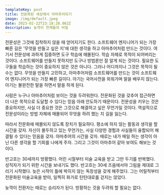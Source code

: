 ```yaml
---
templateKey: post
title: 전문화된 세상에서 아마추어되기
image: /img/default.jpeg
date: 2023-02-22T23:18:28.862Z
description: 늦깍이 천재들의 비밀
---
```

전문성은 그것에 집착하지 않을 때 얻어지기도 한다. 소프트웨어 엔지니어가 되는 가장 빠른 길은 '무엇을 만들고 싶은 지'에 대한 생각을 하고 아마추어처럼 만드는 것이다. 여기서 전문성에 과하게 집중하면 도구 학습에 매몰된다. 학습 자체로 목적이 되어버리는 것이다. 소프트웨어를 만들지 못하지만 도구나 방법론만 잘 알게 되는 것이다. 필요한 도구들을 학습하는 것이 중요하지 않은 것은 아니다. 그러나 어디까지나 그것은 목적이 될 수는 없다. 무엇을 만들지 고민하고, 아마추어처럼 소프트웨어를 만드는 것이 소프트웨어 엔지니어가 되는 가장 빠른 길이다. 아기는 국어사전을 외워가며 말을 배우지 않는다. 아기는 불완전한 말을 하면서 말을 하게 된다.

사람은 누구나 아마추어처럼 보이는 것을 두려워한다. 전문화된 것을 갖추어 접근하면 더 나은 목적으로 도달할 수 있다는 믿음 아래 안도하기 때문이다.  전문성을 키우는 것은 중요하지만, 사실 더 중요한 것은 그것으로 해결하고 싶은 무언가일 것이다.  역설적으로 전문성이라는 방법 자체에 매몰되어 무엇을 하려 했는 지 길을 잃는다.

따라서 전문화에 매몰되지 않도록 장치가 필요하다. 평소에 하지 않는 활동과 생각을 할 시간을 갖자. 자신이 몰두하고 있는 무언가는, 사실 다양한 경험과 사실들이 융합되어 해결될 수 있다는 믿음을 갖자. 아마추어의 시간을 갖자. 때로는 내가 매일 하는 생각이 아닌 다른 생각을 할 기회를 나에게 주자. 그리고 그것이 아마추어 같아 보여도 해보는 것이다.

반고흐는 30세까지 방황했다. 어린 시절부터 미술 교육을 받고 그만 두기를 반복했다. 성직자가 되기 위한 시간을 보내기도 했다. 반고흐는 30세 즈음에서야 그림을 제대로 그리기 시작했다.  늦은 시작이 틀에 박히지 않는 독창성을 갖게 해주었다. 그는 어릴적부터 전문화된 미술교육을 받아, 일찍히 화가로 탄탄대로를 걷지는 않았다.

늦깍이 전환자는 때로는 승리자가 된다. 방황하는 것을 두려워 할 필요는 없다. 

